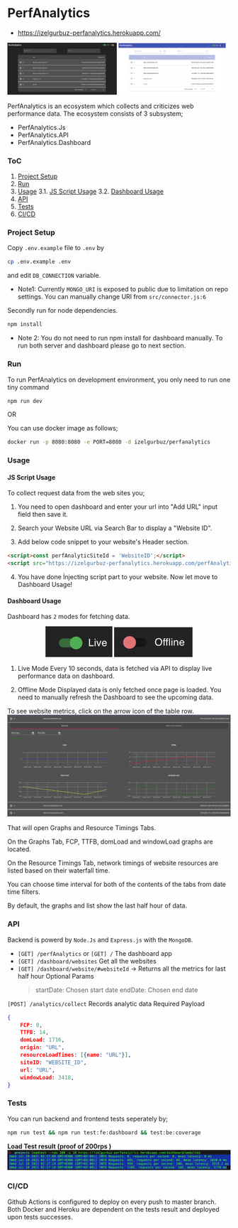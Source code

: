 # PerfAnalytics

- https://izelgurbuz-perfanalytics.herokuapp.com/

<p float="left">
  <img src="images/dark.png?raw=true" width="49%" />
  <img src="images/light.png?raw=true" width="48%" /> 
</p>


PerfAnalytics is an ecosystem which collects and criticizes web performance data. The ecosystem consists
of 3 subsystem;

- PerfAnalytics.Js
- PerfAnalytics.API
- PerfAnalytics.Dashboard

### ToC

1. [Project Setup](#project-setup)
2. [Run](#run)
3. [Usage](#usage)
3.1. [JS Script Usage](#script-usage)
3.2. [Dashboard Usage](#dashboard-usage)
4. [API](#api)
5. [Tests](#tests)
6. [CI/CD](#cicd)

### Project Setup
Copy `.env.example` file to `.env` by 

```bash
cp .env.example .env
```

and edit `DB_CONNECTION` variable.

- Note1: Currently `MONGO_URI` is exposed to public due to limitation on repo settings. You can manually change URI from `src/connector.js:6`

Secondly run for node dependencies.
```bash
npm install
````

- Note 2: You do not need to run npm install for dashboard manually. To run both server and dashboard please go to next section.


### Run

To run PerfAnalytics on development environment, you only need to run one tiny command
```bash
npm run dev
```

OR

You can use docker image as follows;

```bash
docker run -p 8080:8080 -e PORT=8080 -d izelgurbuz/perfanalytics
```
### Usage

#### JS Script Usage

To collect request data from the web sites you;
1. You need to open dashboard and enter your url into "Add URL" input field then save it.

2. Search your Website URL via Search Bar to display a "Website ID".

3. Add below code snippet to your website's Header section.

```html
<script>const perfAnalyticSiteId = 'WebsiteID';</script>
<script src="https://izelgurbuz-perfanalytics.herokuapp.com/perfAnalytics.js"></script>
```
4. You have done İnjecting script part to your website. Now let move to Dashboard Usage!


#### Dashboard Usage

Dashboard has `2` modes for fetching data.
<center>
<p>
  <img src="images/live-switch.png?raw=true" width="30%" />
  <img src="images/offline-switch.png?raw=true" width="35%" /> 
</p>
</center>

1. Live Mode
Every 10 seconds, data is fetched via API to display live performance data on dashboard.

2. Offline Mode
Displayed data is only fetched once page is loaded. You need to manually refresh the Dashboard to see the upcoming data.


To see website metrics, click on the arrow icon of the table row.
<img src="images/opened-content.png?raw=true" width="100%" />

That will open Graphs and Resource Timings Tabs. 

On the Graphs Tab, FCP, TTFB, domLoad and windowLoad graphs are located.

On the Resource Timings Tab, network timings of website resources are listed based on their waterfall time.

You can choose time interval for both of the contents of the tabs from date time filters.

By default, the graphs and list show the last half hour of data.


### API

Backend is powerd by `Node.Js` and `Express.js` with the `MongoDB`.

- `[GET] /perfAnalytics` or `[GET] /`
The dashboard app
- `[GET] /dashboard/websites`
Get all the websites
- `[GET] /dashboard/website/#websiteId` -> Returns all the metrics for last half hour
Optional Params
    > startDate: Chosen start date
    > endDate: Chosen end date


`[POST] /analytics/collect`
Records analytic data
Required Payload

```json
{
    FCP: 0,
    TTFB: 14,
    domLoad: 1716,
    origin: "URL",
    resourceLoadTimes: [{name: "URL"}],
    siteID: "WEBSITE_ID",
    url: "URL",
    windowLoad: 3418,  
}
```

### Tests

You can run backend and frontend tests seperately by;

```bash
npm run test && npm run test:fe:dashboard && test:be:coverage
```

<b>Load Test result (proof of 200rps )</b>
<img src="images/loadtest.png?raw=true" width="100%" />


### CI/CD
Github Actions is configured to deploy on every push to master branch.
Both Docker and Heroku are dependent on the tests result and deployed upon tests successes.
